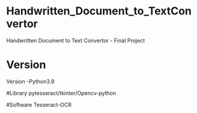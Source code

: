 # Handwritten_Document_to_TextConvertor
Handwritten Document to Text Convertor - Final Project

# Version
Version -Python3.9

#Library
 pytesseract/tkinter/Opencv-python

 #Software
 Tesseract-OCR
 


